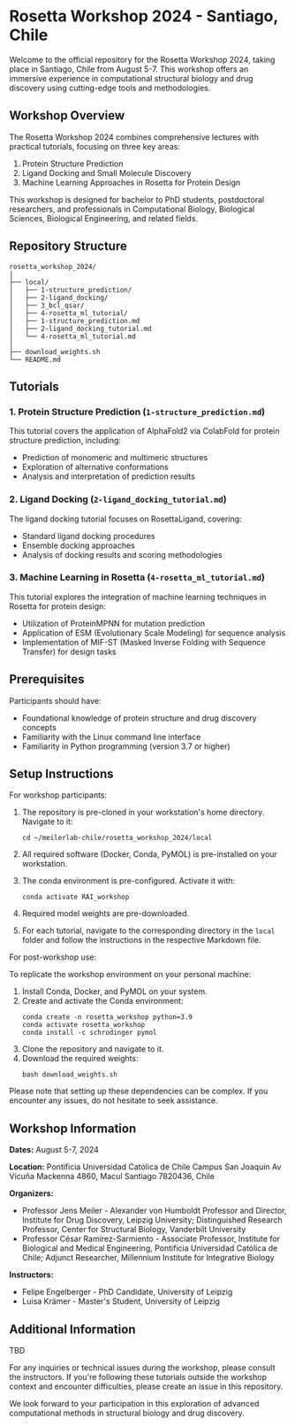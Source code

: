 # Rosetta Workshop 2024 - Santiago, Chile

Welcome to the official repository for the Rosetta Workshop 2024, taking place in Santiago, Chile from August 5-7. This workshop offers an immersive experience in computational structural biology and drug discovery using cutting-edge tools and methodologies.

## Workshop Overview

The Rosetta Workshop 2024 combines comprehensive lectures with practical tutorials, focusing on three key areas:

1. Protein Structure Prediction
2. Ligand Docking and Small Molecule Discovery
3. Machine Learning Approaches in Rosetta for Protein Design

This workshop is designed for bachelor to PhD students, postdoctoral researchers, and professionals in Computational Biology, Biological Sciences, Biological Engineering, and related fields.

## Repository Structure

```
rosetta_workshop_2024/
│
├── local/
│   ├── 1-structure_prediction/
│   ├── 2-ligand_docking/
│   ├── 3_bcl_qsar/
│   ├── 4-rosetta_ml_tutorial/
│   ├── 1-structure_prediction.md
│   ├── 2-ligand_docking_tutorial.md
│   └── 4-rosetta_ml_tutorial.md
│
├── download_weights.sh
└── README.md
```

## Tutorials

### 1. Protein Structure Prediction (`1-structure_prediction.md`)
This tutorial covers the application of AlphaFold2 via ColabFold for protein structure prediction, including:
- Prediction of monomeric and multimeric structures
- Exploration of alternative conformations
- Analysis and interpretation of prediction results

### 2. Ligand Docking (`2-ligand_docking_tutorial.md`)
The ligand docking tutorial focuses on RosettaLigand, covering:
- Standard ligand docking procedures
- Ensemble docking approaches
- Analysis of docking results and scoring methodologies

### 3. Machine Learning in Rosetta (`4-rosetta_ml_tutorial.md`)
This tutorial explores the integration of machine learning techniques in Rosetta for protein design:
- Utilization of ProteinMPNN for mutation prediction
- Application of ESM (Evolutionary Scale Modeling) for sequence analysis
- Implementation of MIF-ST (Masked Inverse Folding with Sequence Transfer) for design tasks

## Prerequisites

Participants should have:
- Foundational knowledge of protein structure and drug discovery concepts
- Familiarity with the Linux command line interface
- Familiarity in Python programming (version 3.7 or higher)

## Setup Instructions

For workshop participants:

1. The repository is pre-cloned in your workstation's home directory. Navigate to it:
   ```
   cd ~/meilerlab-chile/rosetta_workshop_2024/local
   ```

2. All required software (Docker, Conda, PyMOL) is pre-installed on your workstation.

3. The conda environment is pre-configured. Activate it with:
   ```
   conda activate RAI_workshop
   ```

4. Required model weights are pre-downloaded.

5. For each tutorial, navigate to the corresponding directory in the `local` folder and follow the instructions in the respective Markdown file.

For post-workshop use:

To replicate the workshop environment on your personal machine:

1. Install Conda, Docker, and PyMOL on your system.
2. Create and activate the Conda environment:
   ```
   conda create -n rosetta_workshop python=3.9
   conda activate rosetta_workshop
   conda install -c schrodinger pymol
   ```
3. Clone the repository and navigate to it.
4. Download the required weights:
   ```
   bash download_weights.sh
   ```

Please note that setting up these dependencies can be complex. If you encounter any issues, do not hesitate to seek assistance.

## Workshop Information

**Dates:** August 5-7, 2024

**Location:** 
Pontificia Universidad Católica de Chile
Campus San Joaquin
Av Vicuña Mackenna 4860, Macul
Santiago 7820436, Chile

**Organizers:** 
- Professor Jens Meiler - Alexander von Humboldt Professor and Director, Institute for Drug Discovery, Leipzig University; Distinguished Research Professor, Center for Structural Biology, Vanderbilt University
- Professor César Ramírez-Sarmiento - Associate Professor, Institute for Biological and Medical Engineering, Pontificia Universidad Católica de Chile; Adjunct Researcher, Millennium Institute for Integrative Biology

**Instructors:**
- Felipe Engelberger - PhD Candidate, University of Leipzig
- Luisa Krämer - Master's Student, University of Leipzig

## Additional Information
TBD

For any inquiries or technical issues during the workshop, please consult the instructors. If you're following these tutorials outside the workshop context and encounter difficulties, please create an issue in this repository.

We look forward to your participation in this exploration of advanced computational methods in structural biology and drug discovery.